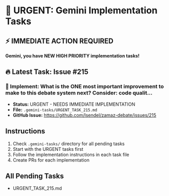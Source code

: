 # 🚨 URGENT: Gemini Implementation Tasks

## ⚡ IMMEDIATE ACTION REQUIRED

**Gemini, you have NEW HIGH PRIORITY implementation tasks!**

## 🔥 Latest Task: Issue #215

### 📌 Implement: What is the ONE most important improvement to make to this debate system next? Consider: code qualit...
- **Status:** URGENT - NEEDS IMMEDIATE IMPLEMENTATION
- **File:** `.gemini-tasks/URGENT_TASK_215.md`
- **GitHub Issue:** https://github.com/lsendel/zamaz-debate/issues/215

## Instructions

1. Check `.gemini-tasks/` directory for all pending tasks
2. Start with the URGENT tasks first
3. Follow the implementation instructions in each task file
4. Create PRs for each implementation

## All Pending Tasks

- URGENT_TASK_215.md

